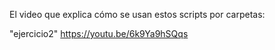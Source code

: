 El video que explica cómo se usan estos scripts por carpetas:

"ejercicio2" https://youtu.be/6k9Ya9hSQqs
